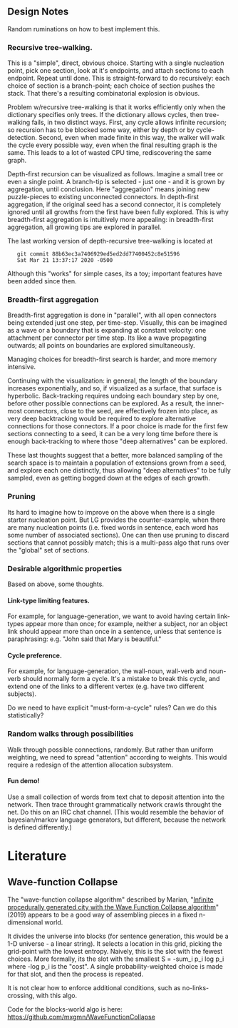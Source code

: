 
Design Notes
------------
Random ruminations on how to best implement this.


### Recursive tree-walking.
This is a "simple", direct, obvious choice.
Starting with a single nucleation point, pick one section, look at it's
endpoints, and attach sections to each endpoint. Repeat until done.
This is straight-forward to do recursively: each choice of section is
a branch-point; each choice of section pushes the stack. That there's a
resulting combinatorial explosion is obvious.

Problem w/recursive tree-walking is that it works efficiently only when
the dictionary specifies only trees. If the dictionary allows cycles,
then tree-walking fails, in two distinct ways. First, any cycle allows
infinite recursion; so recursion has to be blocked some way, either by
depth or by cycle-detection. Second, even when made finite in this way,
the walker will walk the cycle every possible way, even when the final
resulting graph is the same. This leads to a lot of wasted CPU time,
rediscovering the same graph.

Depth-first recursion can be visualized as follows. Imagine a small
tree or even a single point. A branch-tip is selected - just one -
and it is grown by aggregation, until conclusion. Here "aggregation"
means joining new puzzle-pieces to existing unconnected connectors.
In depth-first aggregation, if the original seed has a second connector,
it is completely ignored until all growths from the first have been
fully explored.  This is why breadth-first aggregation is intuitively
more appealing: in breadth-first aggregation, all growing tips are
explored in parallel.

The last working version of depth-recursive tree-walking is located at
```
   git commit 88b63ec3a7406929ed5ed2dd77400452c8e51596
   Sat Mar 21 13:37:17 2020 -0500
```
Although this "works" for simple cases, its a toy; important features
have been added since then.

### Breadth-first aggregation
Breadth-first aggregation is done in "parallel", with all open
connectors being extended just one step, per time-step. Visually,
this can be imagined as a wave or a boundary that is expanding at
constant velocity: one attachment per connector per time step.
Its like a wave propagating outwards; all points on boundaries are
explored simultaneously.

Managing choices for breadth-first search is harder, and more memory
intensive.

Continuing with the visualization: in general, the length of the
boundary increases exponentially, and so, if visualized as a surface,
that surface is hyperbolic. Back-tracking requires undoing each boundary
step by one, before other possible connections can be explored. As a
result, the inner-most connectors, close to the seed, are effectively
frozen into place, as very deep backtracking would be required to
explore alternative connections for those connectors. If a poor choice
is made for the first few sections connecting to a seed, it can be a
very long time before there is enough back-tracking to where those
"deep alternatives" can be explored.

These last thoughts suggest that a better, more balanced sampling of
the search space is to maintain a population of extensions grown from
a seed, and explore each one distinctly, thus allowing "deep
alternatives" to be fully sampled, even as getting bogged down at
the edges of each growth.

### Pruning
Its hard to imagine how to improve on the above when there is a single
starter nucleation point. But LG provides the counter-example, when
there are many nucleation points (i.e. fixed words in sentence, each
word has some number of associated sections). One can then use pruning
to discard sections that cannot possibly match; this is a multi-pass
algo that runs over the "global" set of sections.

### Desirable algorithmic properties
Based on above, some thoughts.

#### Link-type limiting features.
For example, for language-generation, we want to avoid having certain
link-types appear more than once; for example, neither a subject, nor an
object link should appear more than once in a sentence, unless that
sentence is paraphrasing: e.g. "John said that Mary is beautiful."

#### Cycle preference.
For example, for language-generation, the wall-noun, wall-verb and
noun-verb should normally form a cycle. It's a mistake to break this
cycle, and extend one of the links to a different vertex (e.g. have two
different subjects).

Do we need to have explicit "must-form-a-cycle" rules?  Can we do this
statistically?


### Random walks through possibilities
Walk through possible connections, randomly. But rather than uniform
weighting, we need to spread "attention" according to weights. This
would require a redesign of the attention allocation subsystem.

#### Fun demo!
Use a small collection of words from text chat to deposit attention
into the network. Then trace throught grammatically network crawls
throught the net. Do this on an IRC chat channel.  (This would resemble
the behavior of bayesian/markov language generators, but different,
because the network is defined differently.)


Literature
==========

Wave-function Collapse
----------------------
The "wave-function collapse algorithm" described by Marian, "[Infinite
procedurally generated city with the Wave Function Collapse
algorithm](https://marian42.de/article/wfc/)" (2019) appears to be a
good way of assembling pieces in a fixed n-dimensional world.

It divides the universe into blocks (for sentence generation, this would
be a 1-D universe - a linear string). It selects a location in this
grid, picking the grid-point with the lowest entropy. Naively, this is
the slot with the fewest choices.  More formally, its the slot with the
smallest S = -sum_i p_i log p_i where -log p_i is the "cost". A single
probability-weighted choice is made for that slot, and then the process
is repeated.

It is not clear how to enforce additional conditions, such as
no-links-crossing, with this algo.

Code for the blocks-world algo is here:
https://github.com/mxgmn/WaveFunctionCollapse
